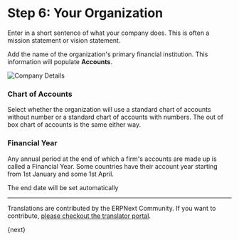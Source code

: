 # Step 6: Your Organization

Enter in a short sentence of what your company does. This is often a mission statement or vision statement.

Add the name of the organization's primary financial institution. This information will populate **Accounts**.

<img alt="Company Details" class="screenshot" src="{{docs_base_url}}/assets/img/setup-wizard/step-6.png">

### Chart of Accounts

Select whether the organization will use a standard chart of accounts without number or a standard chart of accounts with numbers.  The out of box chart of accounts is the same either way.

### Financial Year

Any annual period at the end of which a firm's accounts are made up is called a Financial Year. Some countries have their account year starting from 1st January and some 1st April.

The end date will be set automatically

---

Translations are contributed by the ERPNext Community. If you want to contribute, [please checkout the translator portal](https://translate.erpnext.com).

{next}
